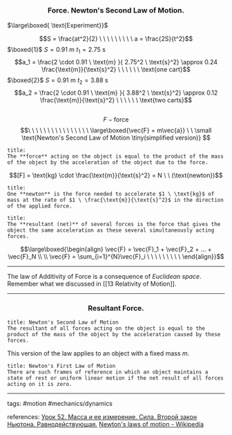 ### <center> Force. Newton's Second Law of Motion.</center> 

$\large\boxed{ \text{Experiment}}$

$$S = \frac{at^2}{2} \ \ \ \ \ \ \ \ \ a = \frac{2S}{t^2}$$
$\boxed{1}$
$S = 0.91 \ \text{m}$
$t_1 = 2.75 \ \text{s}$
$$a_1 = \frac{2 \cdot 0.91 \ \text{m} }{ 2.75^2 \ \text{s}^2} \approx 0.24 \frac{\text{m}}{\text{s}^2} \ \ \ \ \ \ \text{one cart}$$
$\boxed{2}$
$S = 0.91 \ \text{m}$
$t_2 = 3.88 \ \text{s}$
$$a_2 = \frac{2 \cdot 0.91 \ \text{m} }{ 3.88^2 \ \text{s}^2} \approx 0.12 \frac{\text{m}}{\text{s}^2} \ \ \ \ \ \ \text{two carts}$$

<center><img src="http://urlr.me/9JFpd" alt=""/></center>



$$F - \text{force}$$
$$\ \ \ \ \ \ \ \ \ \ \ \ \ \ \ \ \large\boxed{\vec{F} = m\vec{a}} \ \ \small \text{Newton's Second Law of Motion \tiny(simplified version)} $$

```ad-definition
title:
The **force** acting on the object is equal to the product of the mass of the object by the acceleration of the object due to the force.
```


$$[F] = \text{kg} \cdot \frac{\text{m}}{\text{s}^2} = N \ \ (\text{newton})$$

```ad-definition
title:
One **newton** is the force needed to accelerate $1 \ \text{kg}$ of mass at the rate of $1 \ \frac{\text{m}}{\text{s}^2}$ in the direction of the applied force.
```



```ad-definition
title:
The **resultant (net)** of several forces is the force that gives the object the same acceleration as these several simultaneously acting forces.
```


$$\large\boxed{\begin{align}
\vec{F} = \vec{F}_1 + \vec{F}_2 + ... + \vec{F}_N \\ \\
\vec{F} = \sum_{i=1}^{N}\vec{F}_i \ \ \ \ \ \ \ \ \ 
\end{align}}$$

---

The law of Additivity of Force is a consequence of *Euclidean space*.
Remember what we discussed in [[13 Relativity of Motion]].

---

### <center>Resultant Force.</center>

```ad-definition
title: Newton's Second Law of Motion
The resultant of all forces acting on the object is equal to the product of the mass of the object by the acceleration caused by these forces.
```
This version of the law applies to an object with a fixed mass $m$.

```ad-definition
title: Newton's First Law of Motion
There are such frames of reference in which an object maintains a state of rest or uniform linear motion if the net result of all forces acting on it is zero.
```

---

tags: #motion #mechanics/dynamics 


references:
[Урок 52. Масса и ее измерение. Сила. Второй закон Ньютона. Равнодействующая.](https://www.youtube.com/watch?v=XAsji3sgMg4&list=PL1Us50cZo25lmKdZ-DmvJ17JyyM8xW22c&index=4)
[Newton's laws of motion - Wikipedia](https://en.wikipedia.org/wiki/Newton's_laws_of_motion)